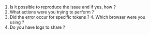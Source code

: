 1. Is it possible to reproduce the issue and if yes, how ?
2. What actions were you trying to perform ? 
3. Did the error occur for specific tokens ? 
4.️ Which browser were you using ?
5. Do you have logs to share ?
